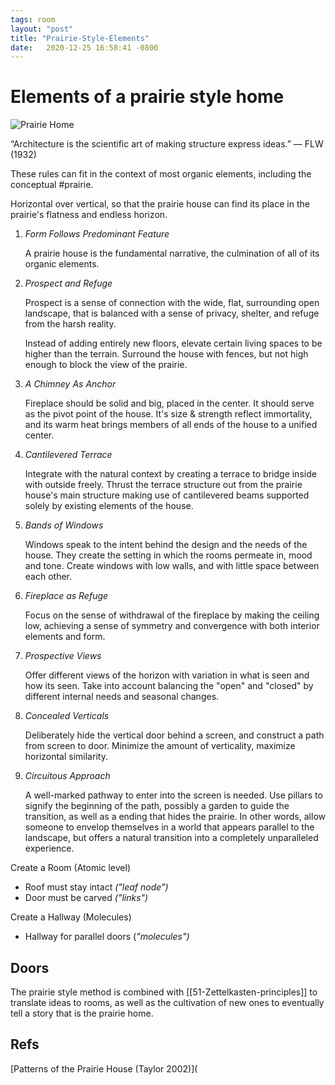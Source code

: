 ```yaml
---
tags: room
layout: "post"
title: "Prairie-Style-Elements"
date:   2020-12-25 16:58:41 -0800
---
```

# Elements of a prairie style home

![Prairie Home](./static/prairie_house_1.jpg)

“Architecture is the scientific art of making structure express ideas.” — FLW (1932)

These rules can fit in the context of most organic elements, including the conceptual #prairie.

 Horizontal over vertical, so that the prairie house can find its place in the prairie's flatness and endless horizon.

1. *Form Follows Predominant Feature*

   A prairie house is the fundamental narrative, the culmination of all of its organic elements.

2. *Prospect and Refuge*

   Prospect is a sense of connection with the wide, flat, surrounding open landscape, that is balanced with a sense of privacy, shelter, and refuge from the harsh reality.

   Instead of adding entirely new floors, elevate certain living spaces to be higher than the terrain. Surround the house with fences, but not high enough to block the view of the prairie.

3. *A Chimney As Anchor*

   Fireplace should be solid and big, placed in the center. It should serve as the pivot point of the house. It's size & strength reflect immortality, and its warm heat brings members of all ends of the house to a unified center.

4. *Cantilevered Terrace*

   Integrate with the natural context by creating a terrace to bridge inside with outside freely. Thrust the terrace structure out from the prairie house's main structure making use of cantilevered beams supported solely by existing elements of the house.

5. *Bands of Windows*

   Windows speak to the intent behind the design and the needs of the house. They create the setting in which the rooms permeate in, mood and tone. Create windows with low walls, and with little space between each other.

6. *Fireplace as Refuge*

   Focus on the sense of withdrawal of the fireplace by making the ceiling low, achieving a sense of symmetry and convergence with both interior elements and form.

7. *Prospective Views*

   Offer different views of the horizon with variation in what is seen and how its seen. Take into account balancing the "open" and "closed" by different internal needs and seasonal changes.

8. *Concealed Verticals*

   Deliberately hide the vertical door behind a screen, and construct a path from screen to door. Minimize the amount of verticality, maximize horizontal similarity.

9. *Circuitous Approach*

   A well-marked pathway to enter into the screen is needed. Use pillars to signify the beginning of the path, possibly a garden to guide the transition, as well as a ending that hides the prairie. In other words, allow someone to envelop themselves in a world that appears parallel to the landscape, but offers a natural transition into a completely unparalleled experience.

Create a Room (Atomic level)

- Roof must stay intact *("leaf node")*
- Door must be carved *("links")*

Create a Hallway (Molecules)

- Hallway for parallel doors (*"molecules")*

## Doors

The prairie style method is combined with [[51-Zettelkasten-principles]] to translate ideas to rooms, as well as the cultivation of new ones to eventually tell a story that is the prairie home.

## Refs

 [Patterns of the Prairie House (Taylor 2002)](